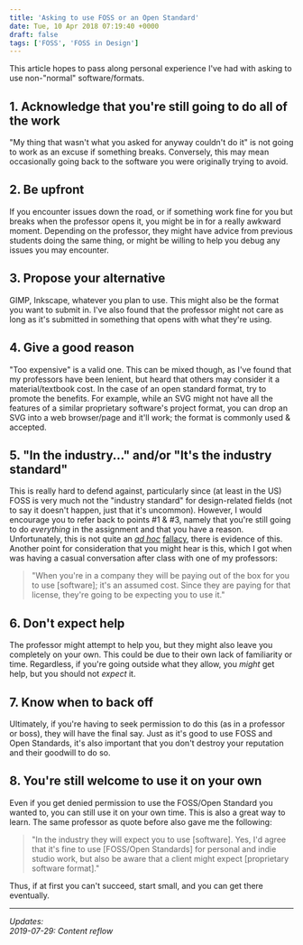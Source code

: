 ```yaml
---
title: 'Asking to use FOSS or an Open Standard'
date: Tue, 10 Apr 2018 07:19:40 +0000
draft: false
tags: ['FOSS', 'FOSS in Design']
---
```


This article hopes to pass along personal experience I've had with asking to use non-"normal" software/formats.

<!--more-->

## 1\. Acknowledge that you're still going to do all of the work

"My thing that wasn't what you asked for anyway couldn't do it" is not going to work as an excuse if something breaks.
Conversely, this may mean occasionally going back to the software you were originally trying to avoid.

## 2\. Be upfront

If you encounter issues down the road, or if something work fine for you but breaks when the professor opens it, you might be in for a really awkward moment.
Depending on the professor, they might have advice from previous students doing the same thing, or might be willing to help you debug any issues you may encounter.

## 3\. Propose your alternative

GIMP, Inkscape, whatever you plan to use.
This might also be the format you want to submit in.
I've also found that the professor might not care as long as it's submitted in something that opens with what they're using.

## 4\. Give a good reason

"Too expensive" is a valid one.
This can be mixed though, as I've found that my professors have been lenient, but heard that others may consider it a material/textbook cost.
In the case of an open standard format, try to promote the benefits.
For example, while an SVG might not have all the features of a similar proprietary software's project format, you can drop an SVG into a web browser/page and it'll work; the format is commonly used & accepted.

## 5\. "In the industry..." and/or "It's the industry standard"

This is really hard to defend against, particularly since (at least in the US) FOSS is very much not the "industry standard" for design-related fields (not to say it doesn't happen, just that it's uncommon).
However, I would encourage you to refer back to points #1 & #3, namely that you're still going to do _everything_ in the assignment and that you have a reason.
Unfortunately, this is not quite an _[ad hoc](https://en.wikipedia.org/wiki/Ad_hoc_hypothesis)_ [fallacy](https://en.wikipedia.org/wiki/Ad_hoc_hypothesis), there is evidence of this.
Another point for consideration that you might hear is this, which I got when was having a casual conversation after class with one of my professors:

> "When you're in a company they will be paying out of the box for you to use \[software\]; it's an assumed cost. Since they are paying for that license, they're going to be expecting you to use it."

## 6\. Don't expect help

The professor might attempt to help you, but they might also leave you completely on your own.
This could be due to their own lack of familiarity or time.
Regardless, if you're going outside what they allow, you _might_ get help, but you should not _expect_ it.

## 7\. Know when to back off

Ultimately, if you're having to seek permission to do this (as in a professor or boss), they will have the final say.
Just as it's good to use FOSS and Open Standards, it's also important that you don't destroy your reputation and their goodwill to do so.

## 8\. You're still welcome to use it on your own

Even if you get denied permission to use the FOSS/Open Standard you wanted to, you can still use it on your own time.
This is also a great way to learn. The same professor as quote before also gave me the following:

> "In the industry they will expect you to use \[software\].
Yes, I'd agree that it's fine to use \[FOSS/Open Standards\] for personal and indie studio work, but also be aware that a client might expect \[proprietary software format\]."

Thus, if at first you can't succeed, start small, and you can get there eventually.

---

_Updates:_  
_2019-07-29: Content reflow_